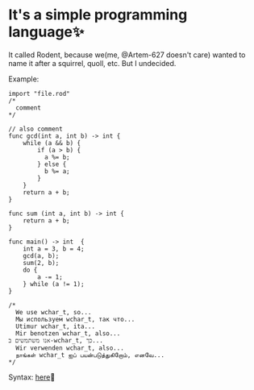 # It's a simple programming language✨

It called Rodent, because we(me, @Artem-627 doesn't care) wanted to name it after a squirrel, quoll, etc. But I undecided.

Example:

```
import "file.rod"
/*
  comment
*/

// also comment
func gcd(int a, int b) -> int {
    while (a && b) {
        if (a > b) {
          a %= b;
        } else {
          b %= a;
        }
    }
    return a + b;
}

func sum (int a, int b) -> int {
    return a + b;
}

func main() -> int  {
    int a = 3, b = 4;
    gcd(a, b);
    sum(2, b);
    do {
        a -= 1;
    } while (a != 1);
}

/*
  We use wchar_t, so...
  Мы используем wchar_t, так что...
  Utimur wchar_t, ita...
  Mir benotzen wchar_t, also...
אנו משתמשים ב-wchar_t, כך...
  Wir verwenden wchar_t, also...
  நாங்கள் wchar_t ஐப் பயன்படுத்துகிறோம், எனவே...
*/

```

Syntax: [here](https://github.com/odduck41/Rodent/blob/main/docs/Language.md)🎈


